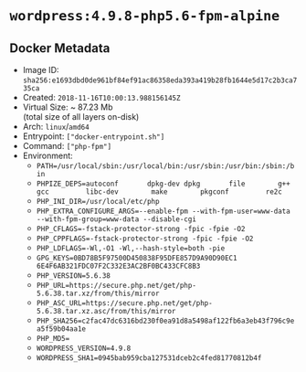 # `wordpress:4.9.8-php5.6-fpm-alpine`

## Docker Metadata

- Image ID: `sha256:e1693dbd0de961bf84ef91ac86358eda393a419b28fb1644e5d17c2b3ca735ca`
- Created: `2018-11-16T10:00:13.988156145Z`
- Virtual Size: ~ 87.23 Mb  
  (total size of all layers on-disk)
- Arch: `linux`/`amd64`
- Entrypoint: `["docker-entrypoint.sh"]`
- Command: `["php-fpm"]`
- Environment:
  - `PATH=/usr/local/sbin:/usr/local/bin:/usr/sbin:/usr/bin:/sbin:/bin`
  - `PHPIZE_DEPS=autoconf 		dpkg-dev dpkg 		file 		g++ 		gcc 		libc-dev 		make 		pkgconf 		re2c`
  - `PHP_INI_DIR=/usr/local/etc/php`
  - `PHP_EXTRA_CONFIGURE_ARGS=--enable-fpm --with-fpm-user=www-data --with-fpm-group=www-data --disable-cgi`
  - `PHP_CFLAGS=-fstack-protector-strong -fpic -fpie -O2`
  - `PHP_CPPFLAGS=-fstack-protector-strong -fpic -fpie -O2`
  - `PHP_LDFLAGS=-Wl,-O1 -Wl,--hash-style=both -pie`
  - `GPG_KEYS=0BD78B5F97500D450838F95DFE857D9A90D90EC1 6E4F6AB321FDC07F2C332E3AC2BF0BC433CFC8B3`
  - `PHP_VERSION=5.6.38`
  - `PHP_URL=https://secure.php.net/get/php-5.6.38.tar.xz/from/this/mirror`
  - `PHP_ASC_URL=https://secure.php.net/get/php-5.6.38.tar.xz.asc/from/this/mirror`
  - `PHP_SHA256=c2fac47dc6316bd230f0ea91d8a5498af122fb6a3eb43f796c9ea5f59b04aa1e`
  - `PHP_MD5=`
  - `WORDPRESS_VERSION=4.9.8`
  - `WORDPRESS_SHA1=0945bab959cba127531dceb2c4fed81770812b4f`
